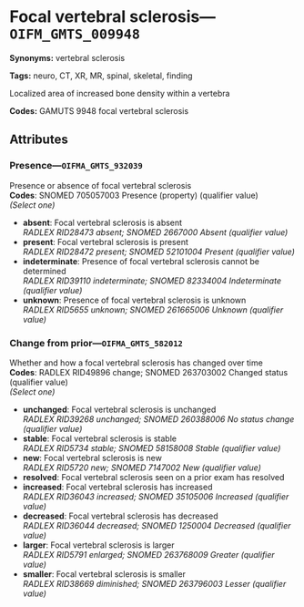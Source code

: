 # Focal vertebral sclerosis—`OIFM_GMTS_009948`

**Synonyms:** vertebral sclerosis

**Tags:** neuro, CT, XR, MR, spinal, skeletal, finding

Localized area of increased bone density within a vertebra

**Codes:** GAMUTS 9948 focal vertebral sclerosis

## Attributes

### Presence—`OIFMA_GMTS_932039`

Presence or absence of focal vertebral sclerosis  
**Codes**: SNOMED 705057003 Presence (property) (qualifier value)  
*(Select one)*

- **absent**: Focal vertebral sclerosis is absent  
_RADLEX RID28473 absent; SNOMED 2667000 Absent (qualifier value)_
- **present**: Focal vertebral sclerosis is present  
_RADLEX RID28472 present; SNOMED 52101004 Present (qualifier value)_
- **indeterminate**: Presence of focal vertebral sclerosis cannot be determined  
_RADLEX RID39110 indeterminate; SNOMED 82334004 Indeterminate (qualifier value)_
- **unknown**: Presence of focal vertebral sclerosis is unknown  
_RADLEX RID5655 unknown; SNOMED 261665006 Unknown (qualifier value)_

### Change from prior—`OIFMA_GMTS_582012`

Whether and how a focal vertebral sclerosis has changed over time  
**Codes**: RADLEX RID49896 change; SNOMED 263703002 Changed status (qualifier value)  
*(Select one)*

- **unchanged**: Focal vertebral sclerosis is unchanged  
_RADLEX RID39268 unchanged; SNOMED 260388006 No status change (qualifier value)_
- **stable**: Focal vertebral sclerosis is stable  
_RADLEX RID5734 stable; SNOMED 58158008 Stable (qualifier value)_
- **new**: Focal vertebral sclerosis is new  
_RADLEX RID5720 new; SNOMED 7147002 New (qualifier value)_
- **resolved**: Focal vertebral sclerosis seen on a prior exam has resolved  
- **increased**: Focal vertebral sclerosis has increased  
_RADLEX RID36043 increased; SNOMED 35105006 Increased (qualifier value)_
- **decreased**: Focal vertebral sclerosis has decreased  
_RADLEX RID36044 decreased; SNOMED 1250004 Decreased (qualifier value)_
- **larger**: Focal vertebral sclerosis is larger  
_RADLEX RID5791 enlarged; SNOMED 263768009 Greater (qualifier value)_
- **smaller**: Focal vertebral sclerosis is smaller  
_RADLEX RID38669 diminished; SNOMED 263796003 Lesser (qualifier value)_